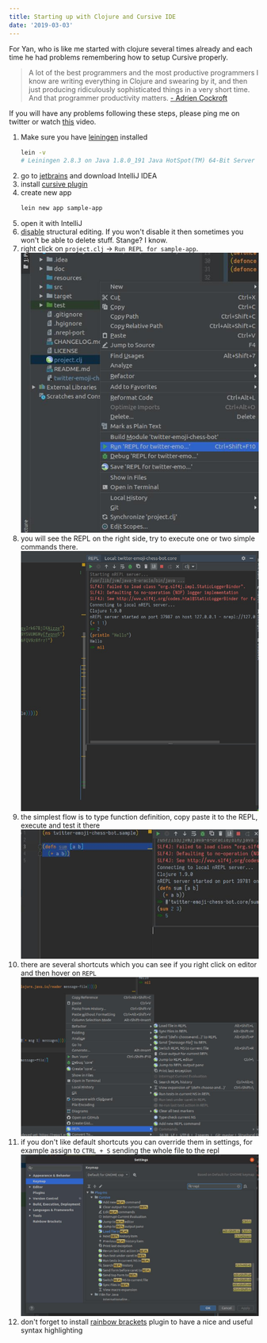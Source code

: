 ```yaml
---
title: Starting up with Clojure and Cursive IDE
date: '2019-03-03'
---
```


For Yan, who is like me started with clojure several times already and each time he had problems remembering how to setup Cursive properly.

> A lot of the best programmers and the most productive programmers I know are writing everything in Clojure and swearing by it, and then just producing ridiculously sophisticated things in a very short time. And that programmer productivity matters.
> [- Adrien Cockroft](https://thenewstack.io/the-new-stack-makers-adrian-cockcroft-on-sun-netflix-clojure-go-docker-and-more/)

If you will have any problems following these steps, please ping me on twitter or watch <a href="https://www.youtube.com/watch?v=ePzC0J1ch-g&list=PLARQ_vgP2L3FJwrJAqyCvyFHTozkLoHzh&index=2&t=1416s" target="_blank">this</a> video.

1. Make sure you have <a href="https://leiningen.org/" target="_blank">leiningen</a> installed
   ```bash
   lein -v
   # Leiningen 2.8.3 on Java 1.8.0_191 Java HotSpot(TM) 64-Bit Server VM
   ```
1. go to <a href="https://www.jetbrains.com/" target="_blank">jetbrains</a> and download IntelliJ IDEA
1. install <a href="https://cursive-ide.com" target="_black">cursive plugin</a>
1. create new app
   ```bash
   lein new app sample-app
   ```
1. open it with IntelliJ
1. <a href="https://stackoverflow.com/questions/35091783/cant-delete-parenthesis-in-intellij-cursive" target="_blank">disable</a> structural editing. If you won't disable it then sometimes you won't be able to delete stuff. Stange? I know.
1. right click on `project.clj` -> `Run REPL for sample-app`. ![how to start the repl](./start_the_repl.jpg)
1. you will see the REPL on the right side, try to execute one or two simple commands there. ![repl basics](./cursive_repl.jpg)
1. the simplest flow is to type function definition, copy paste it to the REPL, execute and test it there ![repl simple workflow](./working_with_the_repl.jpg)
1. there are several shortcuts which you can see if you right click on editor and then hover on `REPL` ![repl shortcuts](./repl_options.jpg)
1. if you don't like default shortcuts you can override them in settings, for example assign to `CTRL + S` sending the whole file to the repl ![cursive keymap](./repl_keymaps.jpg)
1. don't forget to install <a href="https://plugins.jetbrains.com/plugin/10080-rainbow-brackets" target="_blank">rainbow brackets</a> plugin to have a nice and useful syntax highlighting
